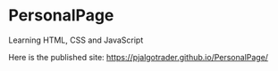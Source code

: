 # PersonalPage
Learning HTML, CSS and JavaScript

Here is the published site: https://pjalgotrader.github.io/PersonalPage/

